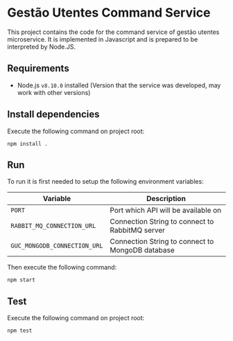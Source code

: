 # Gestão Utentes Command Service

This project contains the code for the command service of gestão utentes microservice. It is implemented in Javascript and is prepared to be interpreted by Node.JS.

## Requirements

- Node.js `v8.10.0` installed (Version that the service was developed, may work with other versions)

## Install dependencies

Execute the following command on project root:

```
npm install .
```

## Run

To run it is first needed to setup the following environment variables:

|Variable|Description|
|--------|-----------|
|`PORT`|Port which API will be available on|
|`RABBIT_MQ_CONNECTION_URL`|Connection String to connect to RabbitMQ server|
|`GUC_MONGODB_CONNECTION_URL`|Connection String to connect to MongoDB database|

Then execute the following command:

```
npm start
```

## Test

Execute the following command on project root:

```
npm test
```